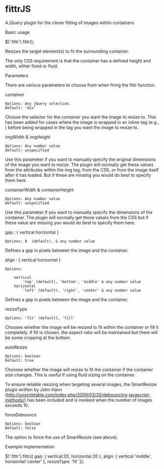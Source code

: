 fittrJS
=======

A jQuery plugin for the clever fitting of images within containers

Basic usage

  $('.fittr').fittr();

Resizes the target element(s) to fit the surrounding container.

The only CSS requirement is that the container has a defined height and width, either fixed or fluid.

Parameters

There are various parameters to choose from when firing the fittr function.

container

	Options: Any jQuery selection.
	Default: 'div'

Choose the selector for the container you want the image to resize to. This has been added for cases where the image is wrapped in an inline-tag (e.g., <a>) before being wrapped in the tag you want the image to resize to.


imgWidth & imgHeight

	Options: Any number value
	Default: unspecified

Use this parameter if you want to manually specify the original dimensions of the image you want to resize. The plugin will normally get these values from the attributes within the img tag, from the CSS, or from the image itself after it has loaded. But if these are missing you would do best to specify them here.


containerWidth & containerHeight

	Options: Any number value
	Default: unspecified

Use this parameter if you want to manually specify the dimensions of the container. The plugin will normally get these values from the CSS but if these value are missing you would do best to specify them here.


gap : {
	vertical
	horizontal
}

	Options: 0  (default), & any number value

Defines a gap in pixels between the image and the container.



align : {
	vertical
	horizontal
}

	Options:

		vertical
			'top' (default), 'bottom', 'middle' & any number value 
		horizontal
			'left' (default), 'right', 'center' & any number value 

Defines a gap in pixels between the image and the container.


resizeType

	Options: 'fit' (default), 'fill'

Chooses whether the image will be resized to fit within the container or fill it completely. If fill is chosen, the aspect ratio will be maintained but there will be some cropping at the bottom.



autoResize

	Options: boolean
	Default: true

Chooses whether the image will resize to fit the container if the container size changes. This is useful if using fluid sizing on the container.

To ensure reliable resizing when targeting several images, the SmartResize plugin written by John Hann (http://unscriptable.com/index.php/2009/03/20/debouncing-javascript-methods/) has been included and is invoked when the number of images exceeds 10.


forceDebounce

	Options: boolean
	Default: false

The option to force the use of SmartResize (see above).


Example implementation


$('.fittr').fittr({
	gap: {
		vertical:20,
		horizontal:20
	},
	align: {
		vertical:'middle',
		horizontal:'center'
	},
	resizeType: 'fit'
});



